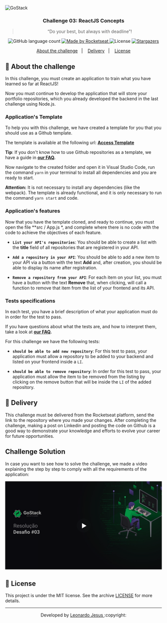 <img alt="GoStack" src="https://storage.googleapis.com/golden-wind/bootcamp-gostack/header-desafios-new.png" />

<h3 align="center">
  Challenge 03: ReactJS Concepts
</h3>

<blockquote align="center">“Do your best, but always with deadline”!</blockquote>

<p align="center">
  <img alt="GitHub language count" src="https://img.shields.io/github/languages/count/rocketseat/bootcamp-gostack-desafios?color=%2304D361">

  <a href="https://rocketseat.com.br">
    <img alt="Made by Rocketseat" src="https://img.shields.io/badge/made%20by-Rocketseat-%2304D361">
  </a>

  <img alt="License" src="https://img.shields.io/badge/license-MIT-%2304D361">

  <a href="https://github.com/Rocketseat/bootcamp-gostack-desafios/stargazers">
    <img alt="Stargazers" src="https://img.shields.io/github/stars/rocketseat/bootcamp-gostack-desafios?style=social">
  </a>
</p>

<p align="center">
  <a href="#rocket-sobre-o-desafio">About the challenge</a>&nbsp;&nbsp;&nbsp;|&nbsp;&nbsp;&nbsp;
  <a href="#calendar-entrega">Delivery</a>&nbsp;&nbsp;&nbsp;|&nbsp;&nbsp;&nbsp;
  <a href="#memo-licença">License</a>
</p>

## :rocket: About the challenge

In this challenge, you must create an application to train what you have learned so far at ReactJS!

Now you must continue to develop the application that will store your portfolio repositories, which you already developed the backend in the last challenge using Node.js.

### Application's Template

To help you with this challenge, we have created a template for you that you should use as a Github template.

The template is available at the following url: **[Access Template](https://github.com/Rocketseat/gostack-template-conceitos-reactjs)**

**Tip**: If you don't know how to use Github repositories as a template, we have a guide in **[our FAQ](https://github.com/Rocketseat/bootcamp-gostack-desafios/tree/master/faq-desafios).**

Now navigate to the created folder and open it in Visual Studio Code, run the command `yarn` in your terminal to install all dependencies and you are ready to start.

**Attention:** It is not necessary to install any dependencies (like the webpack). The template is already functional, and it is only necessary to run the command `yarn start` and code.

### Application's features

Now that you have the template cloned, and ready to continue, you must open the file **src / App.js *, and complete where there is no code with the code to achieve the objectives of each feature.

- **`List your API's repositories`**: You should be able to create a list with the **title** field of all repositories that are registered in your API.

- **`Add a repository in your API`**: You should be able to add a new item to your API via a button with the text **Add** and, after creation, you should be able to display its name after registration.

- **`Remove a repository from your API`**: For each item on your list, you must have a button with the text **Remove** that, when clicking, will call a function to remove that item from the list of your frontend and its API.

### Tests specifications

In each test, you have a brief description of what your application must do in order for the test to pass.

If you have questions about what the tests are, and how to interpret them, take a look at **[our FAQ](https://github.com/Rocketseat/bootcamp-gostack-desafios/tree/master/faq-desafios).**

For this challenge we have the following tests:

- **`should be able to add new repository`**: For this test to pass, your application must allow a repository to be added to your backend and listed on your frontend inside a `LI`.

- **`should be able to remove repository`**: In order for this test to pass, your application must allow the item to be removed from the listing by clicking on the remove button that will be inside the `LI` of the added repository.

## :calendar: Delivery

This challenge must be delivered from the Rocketseat platform, send the link to the repository where you made your changes. After completing the challenge, making a post on Linkedin and posting the code on Github is a good way to demonstrate your knowledge and efforts to evolve your career for future opportunities.

## Challenge Solution

In case you want to see how to solve the challenge, we made a video explaining the step by step to comply with all the requirements of the application:

<a href="https://youtu.be/lziAk0J_Ppc?t=1398" target="_blank" align="center">
  <img src="./assets/challenge-03-thumb.png">
</a>

## :memo: License

This project is under the MIT license. See the archive [LICENSE](../LICENSE) for more details.

---

<p align="center">Developed by <a href="https://www.linkedin.com/in/leonardojesus02/">Leonardo Jesus </a>:copyright: